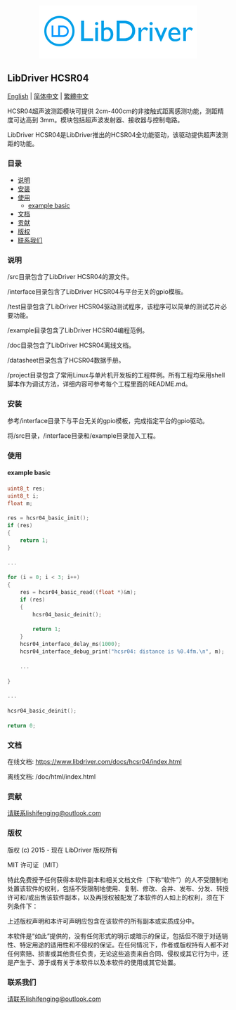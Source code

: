 <div align=center>
<img src="/doc/image/logo.png"/>
</div>

## LibDriver HCSR04

[English](/README.md) | [ 简体中文](/README_zh-Hans.md) | [繁體中文](/README_zh-Hant.md)

HCSR04超声波测距模块可提供 2cm-400cm的非接触式距离感测功能，测距精度可达高到 3mm。模块包括超声波发射器、接收器与控制电路。

LibDriver HCSR04是LibDriver推出的HCSR04全功能驱动，该驱动提供超声波测距的功能。

### 目录

  - [说明](#说明)
  - [安装](#安装)
  - [使用](#使用)
    - [example basic](#example-basic)
  - [文档](#文档)
  - [贡献](#贡献)
  - [版权](#版权)
  - [联系我们](#联系我们)

### 说明

/src目录包含了LibDriver HCSR04的源文件。

/interface目录包含了LibDriver HCSR04与平台无关的gpio模板。

/test目录包含了LibDriver HCSR04驱动测试程序，该程序可以简单的测试芯片必要功能。

/example目录包含了LibDriver HCSR04编程范例。

/doc目录包含了LibDriver HCSR04离线文档。

/datasheet目录包含了HCSR04数据手册。

/project目录包含了常用Linux与单片机开发板的工程样例。所有工程均采用shell脚本作为调试方法，详细内容可参考每个工程里面的README.md。

### 安装

参考/interface目录下与平台无关的gpio模板，完成指定平台的gpio驱动。

将/src目录，/interface目录和/example目录加入工程。

### 使用

#### example basic

```C
uint8_t res;
uint8_t i;
float m;

res = hcsr04_basic_init();
if (res)
{
    return 1;
}

...
    
for (i = 0; i < 3; i++)
{
    res = hcsr04_basic_read((float *)&m);
    if (res)
    {
        hcsr04_basic_deinit();

        return 1;
    }
    hcsr04_interface_delay_ms(1000);
    hcsr04_interface_debug_print("hcsr04: distance is %0.4fm.\n", m);
    
    ...
    
}

...

hcsr04_basic_deinit();

return 0;
```

### 文档

在线文档: https://www.libdriver.com/docs/hcsr04/index.html

离线文档: /doc/html/index.html

### 贡献

请联系lishifenging@outlook.com

### 版权

版权 (c) 2015 - 现在 LibDriver 版权所有

MIT 许可证（MIT）

特此免费授予任何获得本软件副本和相关文档文件（下称“软件”）的人不受限制地处置该软件的权利，包括不受限制地使用、复制、修改、合并、发布、分发、转授许可和/或出售该软件副本，以及再授权被配发了本软件的人如上的权利，须在下列条件下：

上述版权声明和本许可声明应包含在该软件的所有副本或实质成分中。

本软件是“如此”提供的，没有任何形式的明示或暗示的保证，包括但不限于对适销性、特定用途的适用性和不侵权的保证。在任何情况下，作者或版权持有人都不对任何索赔、损害或其他责任负责，无论这些追责来自合同、侵权或其它行为中，还是产生于、源于或有关于本软件以及本软件的使用或其它处置。

### 联系我们

请联系lishifenging@outlook.com